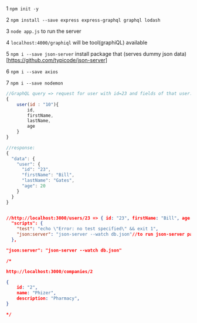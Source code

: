 1 `npm init -y`

2 `npm install --save express express-graphql graphql lodash`

3 `node app.js` to run the server

4 `localhost:4000/graphiql` will be tool(graphiQL) available

5 `npm i --save json-server` install package that (serves dummy json data)[https://github.com/typicode/json-server]

6 `npm i --save axios`

7 `npm i --save nodemon`

```js
//GraphQL query => request for user with id=23 and fields of that user: [id, firstName, age]
{
    user(id : "10"){
        id,
        firstName,
        lastName,
        age
    }
}

//response:
{
  "data": {
    "user": {
      "id": "23",
      "firstName": "Bill",
      "lastName": "Gates",
      "age": 20
    }
  }
}
```

```json

//http://localhost:3000/users/23 => { id: "23", firstName: "Bill", age: 20 }
  "scripts": {
    "test": "echo \"Error: no test specified\" && exit 1",
    "json:server": "json-server --watch db.json"//to run json-server package in watch mode
  },
```

```json
"json:server": "json-server --watch db.json"

/* 

http://localhost:3000/companies/2

{
    id: "2",
    name: "Phizer",
    description: "Pharmacy",
}

*/

```